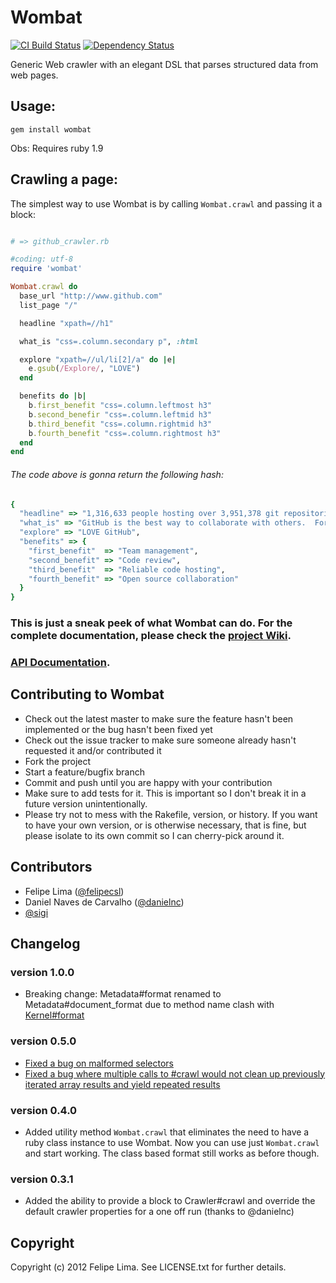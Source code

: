 # Wombat

[![CI Build Status](https://secure.travis-ci.org/felipecsl/wombat.png?branch=master)][travis] [![Dependency Status](https://gemnasium.com/felipecsl/wombat.png?travis)][gemnasium]

[travis]: http://travis-ci.org/felipecsl/wombat
[gemnasium]: https://gemnasium.com/felipecsl/wombat

Generic Web crawler with an elegant DSL that parses structured data from web pages.

## Usage:

``gem install wombat``

Obs: Requires ruby 1.9

## Crawling a page:

The simplest way to use Wombat is by calling ``Wombat.crawl`` and passing it a block:

```ruby

# => github_crawler.rb

#coding: utf-8
require 'wombat'

Wombat.crawl do
  base_url "http://www.github.com"
  list_page "/"

  headline "xpath=//h1"

  what_is "css=.column.secondary p", :html

  explore "xpath=//ul/li[2]/a" do |e|
    e.gsub(/Explore/, "LOVE")
  end

  benefits do |b|
    b.first_benefit "css=.column.leftmost h3"
    b.second_benefir "css=.column.leftmid h3"
    b.third_benefit "css=.column.rightmid h3"
    b.fourth_benefit "css=.column.rightmost h3"
  end
end
```

###### The code above is gonna return the following hash: 

```ruby
{
  "headline" => "1,316,633 people hosting over 3,951,378 git repositories", 
  "what_is" => "GitHub is the best way to collaborate with others.  Fork, send pull requests and manage all your <strong>public</strong> and <strong>private</strong> git repositories.",
  "explore" => "LOVE GitHub",
  "benefits" => {
    "first_benefit"  => "Team management", 
    "second_benefit" => "Code review", 
    "third_benefit"  => "Reliable code hosting", 
    "fourth_benefit" => "Open source collaboration"
  }
}
```

### This is just a sneak peek of what Wombat can do. For the complete documentation, please check the [project Wiki](http://github.com/felipecsl/wombat/wiki).
### [API Documentation](http://rubydoc.info/gems/wombat/0.5.0/frames).


## Contributing to Wombat
 
 * Check out the latest master to make sure the feature hasn't been implemented or the bug hasn't been fixed yet
 * Check out the issue tracker to make sure someone already hasn't requested it and/or contributed it
 * Fork the project
 * Start a feature/bugfix branch
 * Commit and push until you are happy with your contribution
 * Make sure to add tests for it. This is important so I don't break it in a future version unintentionally.
 * Please try not to mess with the Rakefile, version, or history. If you want to have your own version, or is otherwise necessary, that is fine, but please isolate to its own commit so I can cherry-pick around it.

## Contributors

 * Felipe Lima ([@felipecsl](https://github.com/felipecsl))
 * Daniel Naves de Carvalho ([@danielnc](https://github.com/danielnc))
 * [@sigi](https://github.com/sigi)

## Changelog

### version 1.0.0

 * Breaking change: Metadata#format renamed to Metadata#document_format due to method name clash with [Kernel#format](http://www.ruby-doc.org/core-1.9.3/Kernel.html#method-i-format)

### version 0.5.0

 * [Fixed a bug on malformed selectors](https://github.com/felipecsl/wombat/commit/e0f4eec20e1e2bb07a1813a1edd019933edeceaa)
 * [Fixed a bug where multiple calls to #crawl would not clean up previously iterated array results and yield repeated results](https://github.com/felipecsl/wombat/commit/40b09a5bf8b9ba08aa51b6f41f706b7c3c4e4252)

### version 0.4.0

 * Added utility method ``Wombat.crawl`` that eliminates the need to have a ruby class instance to use Wombat. Now you can use just ``Wombat.crawl`` and start working. The class based format still works as before though.

### version 0.3.1

 * Added the ability to provide a block to Crawler#crawl and override the default crawler properties for a one off run (thanks to @danielnc)

## Copyright

Copyright (c) 2012 Felipe Lima. See LICENSE.txt for further details.

